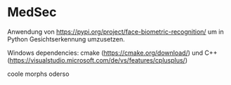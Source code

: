 # MedSec 
Anwendung von https://pypi.org/project/face-biometric-recognition/
um in Python Gesichtserkennung umzusetzen. 

Windows dependencies: cmake (https://cmake.org/download/) und  C++ (https://visualstudio.microsoft.com/de/vs/features/cplusplus/)


coole morphs oderso
